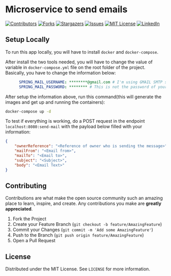 # Microservice to send emails

[![Contributors][contributors-shield]][contributors-url]
[![Forks][forks-shield]][forks-url]
[![Stargazers][stars-shield]][stars-url]
[![Issues][issues-shield]][issues-url]
[![MIT License][license-shield]][license-url]
[![LinkedIn][linkedin-shield]][linkedin-url]

## Setup Locally

To run this app locally, you will have to install `docker` and `docker-compose`.

After install the two tools needed, you will have to change the value of variable in `docker-compose.yml` file on the root folder of the project. Basically, you have to change the information below:
``` yml
      SPRING_MAIL_USERNAME: ********@gmail.com # I'm using GMAIL SMTP service to send the emails, so you will have to inform your own google email 
      SPRING_MAIL_PASSWORD: ******** # This is not the password of your Gmail account, please, follow this link https://support.google.com/accounts/answer/185833
```

After setup the information above, run this command(this will generate the images and get up and running the containers):
```sh
docker-compose up -d
```

To test if everything is working, do a POST request in the endpoint `localhost:8080:send-mail` with the payload below filled with your information:
```json
{
	"ownerReference": "<Reference of owner who is sending the message>",
	"mailFrom": "<Email from>",
	"mailTo": "<Email to>",
	"subject": "<Subject>",
	"body": "<Email Text>"
}
```

## Contributing

Contributions are what make the open source community such an amazing place to learn, inspire, and create. Any contributions you make are **greatly appreciated**.

1. Fork the Project
2. Create your Feature Branch (`git checkout -b feature/AmazingFeature`)
3. Commit your Changes (`git commit -m 'Add some AmazingFeature'`)
4. Push to the Branch (`git push origin feature/AmazingFeature`)
5. Open a Pull Request


<!-- LICENSE -->
## License

Distributed under the MIT License. See `LICENSE` for more information.


<!-- MARKDOWN LINKS & IMAGES -->
[contributors-shield]: https://img.shields.io/github/contributors/gabrielpadilh4/ms-mail.svg?style=for-the-badge
[contributors-url]: https://github.com/gabrielpadilh4/ms-mail/graphs/contributors
[forks-shield]: https://img.shields.io/github/forks/gabrielpadilh4/ms-mail.svg?style=for-the-badge
[forks-url]: https://github.com/gabrielpadilh4/ms-mail/network/members
[stars-shield]: https://img.shields.io/github/stars/gabrielpadilh4/ms-mail.svg?style=for-the-badge
[stars-url]: https://github.com/gabrielpadilh4/ms-mail/stargazers
[issues-shield]: https://img.shields.io/github/issues/gabrielpadilh4/ms-mail.svg?style=for-the-badge
[issues-url]: https://github.com/gabrielpadilh4/ms-mail/issues
[license-shield]: https://img.shields.io/github/license/gabrielpadilh4/ms-mail.svg?style=for-the-badge
[license-url]: https://github.com/gabrielpadilh4/ms-mail/blob/master/LICENSE
[linkedin-shield]: https://img.shields.io/badge/-LinkedIn-black.svg?style=for-the-badge&logo=linkedin&colorB=555
[linkedin-url]: https://linkedin.com/in/gabriel-padilha